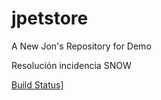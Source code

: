 # jpetstore
A New Jon's Repository for Demo

Resolución incidencia SNOW

[Build Status](http://localhost:8090/buildStatus/icon?job=git_prueba&build=49)]

